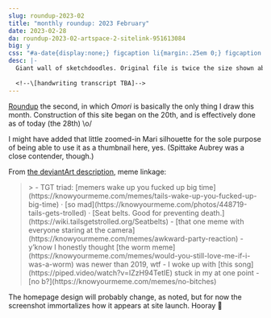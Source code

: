 ```yaml
---
slug: roundup-2023-02
title: "monthly roundup: 2023 February"
date: 2023-02-28
da: roundup-2023-02-artspace-2-sitelink-951613084
big: y
css: "#a-date{display:none;} figcaption li{margin:.25em 0;} figcaption li>ul>li{margin:0;} details div{font-family:sans-serif; font-size:.85em;}"
desc: |-
  Giant wall of sketchdoodles. Original file is twice the size shown above; click for fullsize (opens in new window/tab).
  
  <!--\[handwriting transcript TBA]-->
---
```

[Roundup](roundup-2023-01) the second, in which <i class="omo">Omori</i> is basically the only thing I draw this month. Construction of this site began on the 20th, and is effectively done as of today (the 28th) <span class="display:inline-block;">\o/</span>

I might have added that little zoomed-in Mari silhouette for the sole purpose of being able to use it as a thumbnail here, yes. (Spittake Aubrey was a close contender, though.)

From [the deviantArt description](https://www.deviantart.com/a-flyleaf/art/roundup-2023-02-artspace-2-sitelink-951613084), meme linkage:
<blockquote class="da" markdown="1">
> - TGT triad: [memers wake up you fucked up big time](https://knowyourmeme.com/memes/tails-wake-up-you-fucked-up-big-time) · [so mad](https://knowyourmeme.com/photos/448719-tails-gets-trolled) · [Seat&nbsp;belts. Good for preventing death.](https://wiki.tailsgetstrolled.org/Seatbelts)
- [that one meme with everyone staring at the camera](https://knowyourmeme.com/memes/awkward-party-reaction)
- y’know I honestly thought [the worm meme](https://knowyourmeme.com/memes/would-you-still-love-me-if-i-was-a-worm) was newer than 2019, wtf
- I woke up with [this song](https://piped.video/watch?v=IZzH94TetIE) stuck in my at one point
- [no b?](https://knowyourmeme.com/memes/no-bitches)
</blockquote>

The homepage design will probably change, as noted, but for now the screenshot immortalizes how it appears at site launch. Hooray 🎉